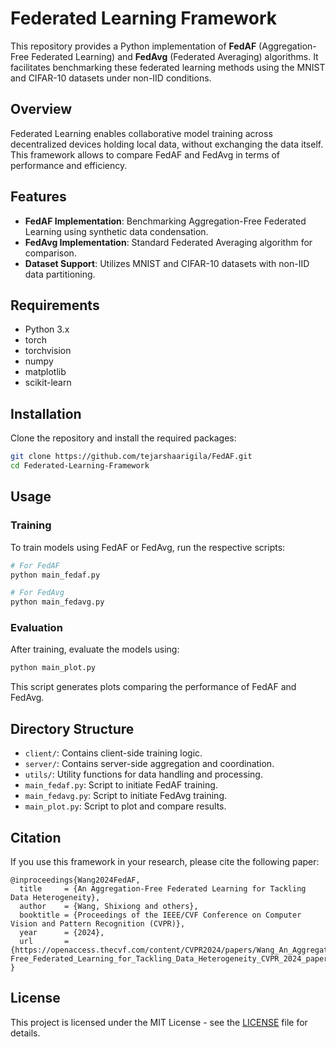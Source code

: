 # Federated Learning Framework

This repository provides a Python implementation of **FedAF** (Aggregation-Free Federated Learning) and **FedAvg** (Federated Averaging) algorithms. It facilitates benchmarking these federated learning methods using the MNIST and CIFAR-10 datasets under non-IID conditions.

## Overview

Federated Learning enables collaborative model training across decentralized devices holding local data, without exchanging the data itself. This framework allows to compare FedAF and FedAvg in terms of performance and efficiency.

## Features

- **FedAF Implementation**: Benchmarking Aggregation-Free Federated Learning using synthetic data condensation.
- **FedAvg Implementation**: Standard Federated Averaging algorithm for comparison.
- **Dataset Support**: Utilizes MNIST and CIFAR-10 datasets with non-IID data partitioning.

## Requirements

- Python 3.x
- torch
- torchvision
- numpy
- matplotlib
- scikit-learn

## Installation

Clone the repository and install the required packages:

```bash
git clone https://github.com/tejarshaarigila/FedAF.git
cd Federated-Learning-Framework
```

## Usage

### Training

To train models using FedAF or FedAvg, run the respective scripts:

```bash
# For FedAF
python main_fedaf.py

# For FedAvg
python main_fedavg.py
```

### Evaluation

After training, evaluate the models using:

```bash
python main_plot.py
```

This script generates plots comparing the performance of FedAF and FedAvg.

## Directory Structure

- `client/`: Contains client-side training logic.
- `server/`: Contains server-side aggregation and coordination.
- `utils/`: Utility functions for data handling and processing.
- `main_fedaf.py`: Script to initiate FedAF training.
- `main_fedavg.py`: Script to initiate FedAvg training.
- `main_plot.py`: Script to plot and compare results.

## Citation

If you use this framework in your research, please cite the following paper:

```
@inproceedings{Wang2024FedAF,
  title     = {An Aggregation-Free Federated Learning for Tackling Data Heterogeneity},
  author    = {Wang, Shixiong and others},
  booktitle = {Proceedings of the IEEE/CVF Conference on Computer Vision and Pattern Recognition (CVPR)},
  year      = {2024},
  url       = {https://openaccess.thecvf.com/content/CVPR2024/papers/Wang_An_Aggregation-Free_Federated_Learning_for_Tackling_Data_Heterogeneity_CVPR_2024_paper.pdf}
}

```

## License

This project is licensed under the MIT License - see the [LICENSE](LICENSE) file for details.
